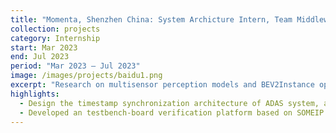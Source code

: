 ```yaml
---
title: "Momenta, Shenzhen China: System Archicture Intern, Team Middleware of System"
collection: projects
category: Internship
start: Mar 2023
end: Jul 2023
period: "Mar 2023 – Jul 2023"
image: /images/projects/baidu1.png
excerpt: "Research on multisensor perception models and BEV2Instance optimization."
highlights:
  - Design the timestamp synchronization architecture of ADAS system, and construct simulated signal generator in signal simulation platform, which involved validating signal pathways and creating abnormal signals.
  - Developed an testbench-board verification platform based on SOMEIP about resource schedulng of hardware, the signal accuracy and communication correctness on a high-concurrence scene.
---
```

